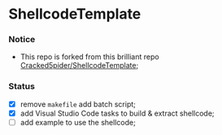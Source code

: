 # ShellcodeTemplate

### Notice
- This repo is forked from this brilliant repo [Cracked5pider/ShellcodeTemplate](https://github.com/Cracked5pider/ShellcodeTemplate);

### Status
- [x] remove `makefile` add batch script;
- [x] add Visual Studio Code tasks to build & extract shellcode;
- [ ] add example to use the shellcode;
